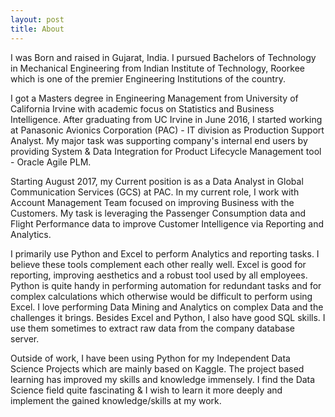 ```yaml
---
layout: post
title: About
---
```


I was Born and raised in Gujarat, India. I pursued Bachelors of Technology in Mechanical Engineering from Indian Institute of Technology, Roorkee which is one of the premier Engineering Institutions of the country.

I got a Masters degree in Engineering Management from University of California Irvine with academic focus on Statistics and Business Intelligence. After graduating from UC Irvine in June 2016, I started working at Panasonic Avionics Corporation (PAC) - IT division as Production Support Analyst. My major task was supporting company's internal end users by providing System & Data Integration for Product Lifecycle Management tool - Oracle Agile PLM.

Starting August 2017, my Current position is as a Data Analyst in Global Communication Services (GCS) at PAC. In my current role, I work with Account Management Team focused on improving Business with the Customers. My task is leveraging the Passenger Consumption data and Flight Performance data to improve Customer Intelligence via Reporting and Analytics.

I primarily use Python and Excel to perform Analytics and reporting tasks. I believe these tools complement each other really well. Excel is good for reporting, improving aesthetics and a robust tool used by all employees. Python is quite handy in performing automation for redundant tasks and for complex calculations which otherwise would be difficult to perform using Excel. I love performing Data Mining and Analytics on complex Data and the challenges it brings. Besides Excel and Python, I also have good SQL skills. I use them sometimes to extract raw data from the company database server.

Outside of work, I have been using Python for my Independent Data Science Projects which are mainly based on Kaggle. The project based learning has improved my skills and knowledge immensely. I find the Data Science field quite fascinating & I wish to learn it  more deeply and implement the gained knowledge/skills at my work.
